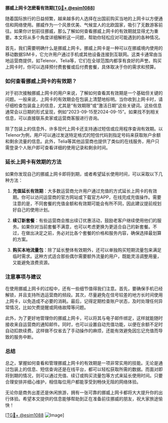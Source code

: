 **挪威上网卡怎麽看有效期[[TG💪+ @esim1088](https://t.me/s/esim1088)]**

随着国际旅行的日益频繁，越来越多的人选择在出国前购买当地的上网卡以方便通信和网络使用。挪威作为一个风景优美、气候宜人的北欧国家，吸引了无数游客前往。如果你计划前往挪威，那么了解如何查看挪威上网卡的有效期就显得尤为重要。本文将从多个角度详细解析这一问题，帮助你轻松应对可能遇到的各种情况。

首先，我们需要明确什么是挪威上网卡。挪威上网卡是一种可以在挪威境内使用的移动数据SIM卡，它允许用户通过手机或其他设备连接到互联网。这类卡通常由当地运营商提供，如Telenor、Telia等，它们在全球范围内都享有良好的声誉。购买上网卡时，你可以选择预付费套餐或后付费套餐，具体取决于你的需求和预算。

### 如何查看挪威上网卡的有效期？

对于初次接触挪威上网卡的用户来说，了解如何查看其有效期是一个基础但关键的问题。一般来说，上网卡的有效期会在包装上清楚地标明。当你收到上网卡时，请仔细检查包装盒上的信息，尤其是“有效期限”或“激活日期”这些关键词。这些信息通常会以日期的形式呈现，例如“2023-09-15至2024-09-15”。如果找不到相关信息，可以直接联系卖家或运营商客服进行咨询。

除了包装上的信息外，许多现代上网卡还支持通过短信或应用程序查询有效期。以Telenor为例，用户可以通过发送特定格式的短信代码到指定号码来获取账户余额和剩余流量的信息。此外，Telia等其他运营商也提供了类似的在线服务，用户只需登录个人账户即可查看详细的使用记录和剩余时间。

### 延长上网卡有效期的方法

如果你发现自己的挪威上网卡即将到期，或者希望延长使用时间，可以采取以下几种方法：

1. **充值延长有效期**：大多数运营商允许用户通过充值的方式延长上网卡的有效期。你可以访问运营商的官方网站或下载官方APP，在线完成充值操作。需要注意的是，不同套餐的充值金额和有效期可能会有所不同，因此建议提前规划好自己的使用计划。

2. **续订新套餐**：有些运营商会推出续订优惠活动，鼓励老客户继续使用他们的服务。如果你对当前套餐不满意，也可以考虑更换为更适合自己的新套餐。不过，在做出决定之前，务必对比各个套餐的价格和服务内容，确保选择最划算的方案。

3. **购买本地流量包**：除了延长整体有效期外，还可以单独购买短期流量包来满足临时需求。这种方式适合那些偶尔需要额外流量的用户，既能灵活调整用量，又能避免浪费资源。

### 注意事项与建议

在使用挪威上网卡的过程中，还有一些细节值得我们注意。首先，要确保手机已经解锁，并且支持所选运营商的频段。其次，尽量避免在信号较差的地方长时间使用上网卡，以免造成不必要的消耗。最后，记得定期检查账户状态，及时处理任何异常情况，比如欠费提醒或网络故障等问题。

此外，为了更好地管理你的挪威上网卡，可以将其与电子邮件绑定，这样就能随时接收来自运营商的通知邮件。同时，也可以设置自动充值功能，以便在余额不足时自动扣款续费。这样做不仅省去了手动操作的麻烦，还能有效避免因忘记充值而导致的服务中断。

### 总结

总之，掌握如何查看和管理挪威上网卡的有效期是一项非常实用的技能。无论是通过包装上的信息、短信查询还是在线平台，都可以轻松获取所需的数据。而面对即将到期的情况，则可以通过充值、续订或购买流量包等方式来延长使用时间。只要合理安排并细心维护，相信每位用户都能享受到畅快无阻的网络体验。

无论你是商务出差还是休闲旅游，拥有一张可靠的挪威上网卡都将大大提升你的出行体验。希望本文提供的信息能够帮助到正在准备前往挪威的朋友，祝大家旅途愉快！

[[TG💪+ @esim1088](https://t.me/s/esim1088) ![Image](https://i.postimg.cc/4NQfJmqS/Snipaste-2025-05-13-00-14-12.png)]